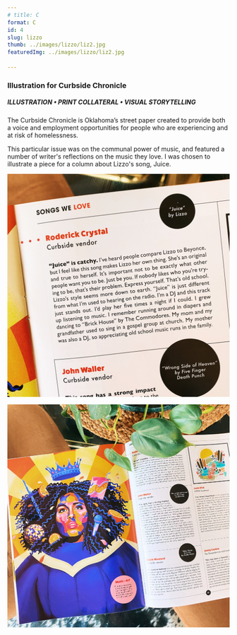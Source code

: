 ```yaml
---
# title: C   
format: C
id: 4
slug: lizzo
thumb: ../images/lizzo/liz2.jpg
featuredImg: ../images/lizzo/liz2.jpg

---
```


<!-- **Lorem ipsum**
lorem lorem lorem lorema;slkdjflljd -->

### Illustration for Curbside Chronicle
##### ILLUSTRATION • PRINT COLLATERAL • VISUAL STORYTELLING

The Curbside Chronicle is Oklahoma’s street paper created to provide both a voice and employment opportunities for people who are experiencing and at risk of homelessness. 

This particular issue was on the communal power of music, and featured a number of writer's reflections on the music they love. I was chosen to illustrate a piece for a column about Lizzo's song, Juice.  




![Click to Enlarge :D](../images/lizzo/liz1.jpg)

![Click to Enlarge :D](../images/lizzo/liz3.jpg)

